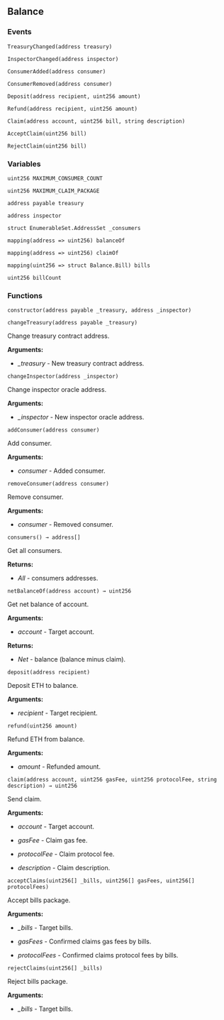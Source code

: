 ## Balance





### Events
```solidity
TreasuryChanged(address treasury)
```





```solidity
InspectorChanged(address inspector)
```





```solidity
ConsumerAdded(address consumer)
```





```solidity
ConsumerRemoved(address consumer)
```





```solidity
Deposit(address recipient, uint256 amount)
```





```solidity
Refund(address recipient, uint256 amount)
```





```solidity
Claim(address account, uint256 bill, string description)
```





```solidity
AcceptClaim(uint256 bill)
```





```solidity
RejectClaim(uint256 bill)
```






### Variables
```solidity
uint256 MAXIMUM_CONSUMER_COUNT
```

```solidity
uint256 MAXIMUM_CLAIM_PACKAGE
```

```solidity
address payable treasury
```

```solidity
address inspector
```

```solidity
struct EnumerableSet.AddressSet _consumers
```

```solidity
mapping(address => uint256) balanceOf
```

```solidity
mapping(address => uint256) claimOf
```

```solidity
mapping(uint256 => struct Balance.Bill) bills
```

```solidity
uint256 billCount
```


### Functions
```solidity
constructor(address payable _treasury, address _inspector)
```





```solidity
changeTreasury(address payable _treasury)
```

Change treasury contract address.




**Arguments:**
- *_treasury* - New treasury contract address.

```solidity
changeInspector(address _inspector)
```

Change inspector oracle address.




**Arguments:**
- *_inspector* - New inspector oracle address.

```solidity
addConsumer(address consumer)
```

Add consumer.




**Arguments:**
- *consumer* - Added consumer.

```solidity
removeConsumer(address consumer)
```

Remove consumer.




**Arguments:**
- *consumer* - Removed consumer.

```solidity
consumers() → address[]
```

Get all consumers.




**Returns:**
- *All* - consumers addresses.

```solidity
netBalanceOf(address account) → uint256
```

Get net balance of account.




**Arguments:**
- *account* - Target account.


**Returns:**
- *Net* - balance (balance minus claim).

```solidity
deposit(address recipient)
```

Deposit ETH to balance.




**Arguments:**
- *recipient* - Target recipient.

```solidity
refund(uint256 amount)
```

Refund ETH from balance.




**Arguments:**
- *amount* - Refunded amount.

```solidity
claim(address account, uint256 gasFee, uint256 protocolFee, string description) → uint256
```

Send claim.




**Arguments:**
- *account* - Target account.

- *gasFee* - Claim gas fee.

- *protocolFee* - Claim protocol fee.

- *description* - Claim description.

```solidity
acceptClaims(uint256[] _bills, uint256[] gasFees, uint256[] protocolFees)
```

Accept bills package.




**Arguments:**
- *_bills* - Target bills.

- *gasFees* - Confirmed claims gas fees by bills.

- *protocolFees* - Confirmed claims protocol fees by bills.

```solidity
rejectClaims(uint256[] _bills)
```

Reject bills package.




**Arguments:**
- *_bills* - Target bills.

